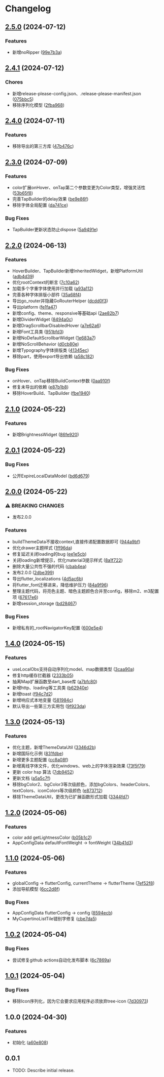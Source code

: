 # Changelog

## [2.5.0](https://github.com/luoyi58624/luoyi_flutter_base/compare/v2.4.1...v2.5.0) (2024-07-12)


### Features

* 新增noRipper ([99e7b3a](https://github.com/luoyi58624/luoyi_flutter_base/commit/99e7b3a225a4d2e168d9081c0c36cf8a14daaa78))

## [2.4.1](https://github.com/luoyi58624/luoyi_flutter_base/compare/v2.4.0...v2.4.1) (2024-07-12)


### Chores

* 新增release-please-config.json、.release-please-manifest.json ([075bbc5](https://github.com/luoyi58624/luoyi_flutter_base/commit/075bbc53a23ab7cd0a1ca8371357afb21d5e2de6))
* 移除序列化模型 ([2fba968](https://github.com/luoyi58624/luoyi_flutter_base/commit/2fba968a801cd3342cdf18e3ed395cb356bddc55))

## [2.4.0](https://github.com/luoyi58624/luoyi_flutter_base/compare/v2.3.0...v2.4.0) (2024-07-11)


### Features

* 移除导出的第三方库 ([47b476c](https://github.com/luoyi58624/luoyi_flutter_base/commit/47b476cbf2cc08dd1fa09781057b4eb755427636))

## [2.3.0](https://github.com/luoyi58624/luoyi_flutter_base/compare/v2.2.0...v2.3.0) (2024-07-09)


### Features

* color扩展onHover、onTap第二个参数变更为Color类型，增强灵活性 ([53b65f8](https://github.com/luoyi58624/luoyi_flutter_base/commit/53b65f8f0206e0a1e51ea298f2b2b9735c6fff68))
* 完善TapBuilder的delay效果 ([be9e86f](https://github.com/luoyi58624/luoyi_flutter_base/commit/be9e86fc1eb203f03cc9dc150a3908f5addf6e73))
* 移除字体全局配置 ([da741ce](https://github.com/luoyi58624/luoyi_flutter_base/commit/da741ce04ac35d5cfcbdec5ec70c32071f0b2c07))


### Bug Fixes

* TapBuilder更新状态防止dispose ([5a9491e](https://github.com/luoyi58624/luoyi_flutter_base/commit/5a9491e3021158cd3c8a4f7ecf25c8cb67198559))

## [2.2.0](https://github.com/luoyi58624/luoyi_flutter_base/compare/v2.1.0...v2.2.0) (2024-06-13)


### Features

* HoverBuilder、TapBuilder新增InheritedWidget，新增PlatformUtil ([adb4d39](https://github.com/luoyi58624/luoyi_flutter_base/commit/adb4d3958c7a7d08fa14aad863cd5ef8fa076142))
* 优化rootContext的断言 ([7c10a62](https://github.com/luoyi58624/luoyi_flutter_base/commit/7c10a629bd1ea347b96890d97cdd8c8287953170))
* 加载多个字重字体使用并行加载 ([a93a112](https://github.com/luoyi58624/luoyi_flutter_base/commit/a93a1126bec3ae3e456165357ffcecd212427108))
* 完善各种字体排版小部件 ([35a68f4](https://github.com/luoyi58624/luoyi_flutter_base/commit/35a68f4faf87ceef18e8e5af3aa4b8beeb2d89d3))
* 导出go_router并隐藏GoRouterHelper ([dcdd0f3](https://github.com/luoyi58624/luoyi_flutter_base/commit/dcdd0f379b3b6757ea3e06e3bfed1e6615bbbe3b))
* 导出platform ([fe1fa47](https://github.com/luoyi58624/luoyi_flutter_base/commit/fe1fa47eb5dad8f57f9645feab82eed15ba0b3bf))
* 新增config、theme、responsive等基础api ([2ae82b7](https://github.com/luoyi58624/luoyi_flutter_base/commit/2ae82b712a85d258403118ae52f8284f276dc891))
* 新增DividerWidget ([8494a0c](https://github.com/luoyi58624/luoyi_flutter_base/commit/8494a0cd6a9c6a501758478f35047ed842b51fdd))
* 新增DragScrollbarDisabledHover ([a7e62a6](https://github.com/luoyi58624/luoyi_flutter_base/commit/a7e62a667697881fb2cc2c3d95b21be167be6095))
* 新增Font工具类 ([951bfd3](https://github.com/luoyi58624/luoyi_flutter_base/commit/951bfd3396aecc55123afd11dfef13aa38ffe568))
* 新增NoDefaultScrollbarWidget ([1e683a7](https://github.com/luoyi58624/luoyi_flutter_base/commit/1e683a7391e36ead9b3ced59323983173a174044))
* 新增NoScrollBehavior ([d0cb80e](https://github.com/luoyi58624/luoyi_flutter_base/commit/d0cb80e10667063ae93257c51b9cb07de5ec3c81))
* 新增Typography字体排版类 ([41345ec](https://github.com/luoyi58624/luoyi_flutter_base/commit/41345ec90ac026cc1b0520821d5cda848ab4c78f))
* 移除part，使用export导出依赖 ([a58c182](https://github.com/luoyi58624/luoyi_flutter_base/commit/a58c18259b728c487a208ab3bfc58199327e04af))


### Bug Fixes

* onHover、onTap移除BuildContext参数 ([0aa910f](https://github.com/luoyi58624/luoyi_flutter_base/commit/0aa910fa00ecc610cdd16d87d84b45f01e7e8b48))
* 修复未导出的依赖 ([e87b1b8](https://github.com/luoyi58624/luoyi_flutter_base/commit/e87b1b82d77b8e2ac8bd4216fc22986c0a03a2ad))
* 移除HoverBuild、TapBuilder ([fbe1940](https://github.com/luoyi58624/luoyi_flutter_base/commit/fbe19405311a8a046d9f324d234599f96c78fbc0))

## [2.1.0](https://github.com/luoyi58624/luoyi_flutter_base/compare/v2.0.1...v2.1.0) (2024-05-22)


### Features

* 新增BrightnessWidget ([86fe920](https://github.com/luoyi58624/luoyi_flutter_base/commit/86fe920a5e28d0e5b99e3abbddad99b688864fe2))

## [2.0.1](https://github.com/luoyi58624/luoyi_flutter_base/compare/v2.0.0...v2.0.1) (2024-05-22)


### Bug Fixes

* 公开ExpireLocalDataModel ([bd6d679](https://github.com/luoyi58624/luoyi_flutter_base/commit/bd6d679be6bea06b6fd14d91dd5495e9ea6f816b))

## [2.0.0](https://github.com/luoyi58624/luoyi_flutter_base/compare/v1.4.0...v2.0.0) (2024-05-22)


### ⚠ BREAKING CHANGES

* 发布2.0.0

### Features

* buildThemeData不接收context,直接传递配置数据即可 ([944a9bf](https://github.com/luoyi58624/luoyi_flutter_base/commit/944a9bf8e4cb335b0d935e739798d2adea0d7e9a))
* 优化drawer主题样式 ([1ff96da](https://github.com/luoyi58624/luoyi_flutter_base/commit/1ff96dae07cbcb69fe1fa767a44c31c968e9e5e9))
* 修复延迟关闭loading的bug ([ee1e5cb](https://github.com/luoyi58624/luoyi_flutter_base/commit/ee1e5cbcecababf65f38469bfe79971c083cbf6b))
* 关闭loading新增提示，优化material3提示样式 ([8a1f722](https://github.com/luoyi58624/luoyi_flutter_base/commit/8a1f722f0b2ee4a16e735b166c6656bc2e157ad0))
* 删除大量公共性不强的代码 ([cbab4ea](https://github.com/luoyi58624/luoyi_flutter_base/commit/cbab4ea9a495eacddab575d8b78357744bbd0bc3))
* 发布2.0.0 ([2dbe399](https://github.com/luoyi58624/luoyi_flutter_base/commit/2dbe399864b19a5962ea86d5d67e720e056b68a1))
* 导出flutter_localizations ([4d5ac6b](https://github.com/luoyi58624/luoyi_flutter_base/commit/4d5ac6bcee7733eaa531dae4a2c0aa8098a59af1))
* 将flutter_font迁移进来，降低维护压力 ([84a9f96](https://github.com/luoyi58624/luoyi_flutter_base/commit/84a9f9692725fb215152370553288fe910773ecf))
* 整理主题代码，将亮色主题、暗色主题颜色合并至config，移除m2、m3配置项 ([67617e6](https://github.com/luoyi58624/luoyi_flutter_base/commit/67617e62a3cf594785bd73c7e6b9ff0e2cb607dc))
* 新增session_storage ([bd28467](https://github.com/luoyi58624/luoyi_flutter_base/commit/bd284673ef82c5081efbeba287e4d23caedff59e))


### Bug Fixes

* 新增私有的_rootNavigatorKey配置 ([600e5e4](https://github.com/luoyi58624/luoyi_flutter_base/commit/600e5e4a2cc66903df8ba05f7146f4e72d547909))

## [1.4.0](https://github.com/luoyi58624/luoyi_flutter_base/compare/v1.3.0...v1.4.0) (2024-05-15)


### Features

* useLocalObs支持自动序列化model、map数据类型 ([3caa90a](https://github.com/luoyi58624/luoyi_flutter_base/commit/3caa90a2e3bd625a0bf6ad2e9fc7d43e664c61bc))
* 修复http缓存拦截器 ([2333b05](https://github.com/luoyi58624/luoyi_flutter_base/commit/2333b050852057a70789996c767c95f11f1f9dce))
* 抽离Map扩展函数至dart_base库 ([a7bfc80](https://github.com/luoyi58624/luoyi_flutter_base/commit/a7bfc80ca9e47153c3658243ae27bb53f5e76b28))
* 新增http、loading等工具类 ([b62940e](https://github.com/luoyi58624/luoyi_flutter_base/commit/b62940ee780a2ad612e4dd4af6e4a1e92f1b1e63))
* 新增toast ([f94c7d2](https://github.com/luoyi58624/luoyi_flutter_base/commit/f94c7d21f3814d2e519a862a2d86a78894eb090e))
* 新增响应式本地变量 ([581984c](https://github.com/luoyi58624/luoyi_flutter_base/commit/581984c197a1f498ee5e22ccaec6a6c1079c19b3))
* 默认导出一些第三方实用包 ([9f923da](https://github.com/luoyi58624/luoyi_flutter_base/commit/9f923daf1f68db0d60d3d0c324ca50c943011a92))

## [1.3.0](https://github.com/luoyi58624/luoyi_flutter_base/compare/v1.2.0...v1.3.0) (2024-05-13)


### Features

* 优化主题，新增ThemeDataUtil ([3346d2b](https://github.com/luoyi58624/luoyi_flutter_base/commit/3346d2bc4cdcab84da7a073ed10c4d5ddcc392f6))
* 新增国际化示例 ([831fdbe](https://github.com/luoyi58624/luoyi_flutter_base/commit/831fdbef927ea42c49b05dd2a29d7b5f0c837f4a))
* 新增更多主题配置 ([cc8a08f](https://github.com/luoyi58624/luoyi_flutter_base/commit/cc8a08f4910a073a5bab04ffbcbe5648cd2b0320))
* 新增离线字体文件，优化windows、web上的字体渲染效果 ([73f5f79](https://github.com/luoyi58624/luoyi_flutter_base/commit/73f5f7930e900ee30bd05917f091c750bf3a3f86))
* 更新 color hsp 算法 ([7db9452](https://github.com/luoyi58624/luoyi_flutter_base/commit/7db945236790daed98ec92a99ccf908f16ec004b))
* 更新文档 ([a5a5c7f](https://github.com/luoyi58624/luoyi_flutter_base/commit/a5a5c7fe92ff6159f9f0e03dbf46374d8d910fc0))
* 移除bgColor2、bgColor3等次级颜色，添加bgColors、headerColors、textColors、iconColors等次级颜色 ([e873712](https://github.com/luoyi58624/luoyi_flutter_base/commit/e87371276b0cb27353bb55d4261809ce19b322e5))
* 移除ThemeDataUtil，更改为已扩展函数形式加载 ([3344fd7](https://github.com/luoyi58624/luoyi_flutter_base/commit/3344fd7c38c0235654964337d8ba6e22ad52c5d9))

## [1.2.0](https://github.com/luoyi58624/luoyi_flutter_base/compare/v1.1.0...v1.2.0) (2024-05-06)


### Features

* color add getLightnessColor ([b05b1c2](https://github.com/luoyi58624/luoyi_flutter_base/commit/b05b1c207d4fb77b24715ae2a7b5d128d2d3b58f))
* AppConfigData defaultFontWeight -&gt; fontWeight ([34b41d3](https://github.com/luoyi58624/luoyi_flutter_base/commit/34b41d3b66fd7accfc5dbcff9acc07acb2971b4c))

## [1.1.0](https://github.com/luoyi58624/luoyi_flutter_base/compare/v1.0.2...v1.1.0) (2024-05-06)


### Features

* globalConfig -&gt; flutterConfig, currentTheme -> flutterTheme ([7ef52f8](https://github.com/luoyi58624/luoyi_flutter_base/commit/7ef52f8b3adeff4966a4a5b619efa46cc01404a5))
* 添加导航模型 ([6cc2d8f](https://github.com/luoyi58624/luoyi_flutter_base/commit/6cc2d8fe0bea1c4d720a70eeaa4cf84bd3d16eb9))


### Bug Fixes

* AppConfigData flutterConfig -&gt; config ([8594ecb](https://github.com/luoyi58624/luoyi_flutter_base/commit/8594ecb4fe1744a53e7e8d83586e7d9c9d169d0a))
* MyCupertinoListTile错别字修复 ([cbe7da5](https://github.com/luoyi58624/luoyi_flutter_base/commit/cbe7da56c7f1212e9ed5fe5ffbc372d77cda5d62))

## [1.0.2](https://github.com/luoyi58624/luoyi_flutter_base/compare/v1.0.1...v1.0.2) (2024-05-04)


### Bug Fixes

* 尝试修复github actions自动化发布脚本 ([6c7869a](https://github.com/luoyi58624/luoyi_flutter_base/commit/6c7869a617f330e606ac34163acc2db3ad9ce8f7))

## [1.0.1](https://github.com/luoyi58624/luoyi_flutter_base/compare/v1.0.0...v1.0.1) (2024-05-04)


### Bug Fixes

* 移除Icon序列化，因为它会要求应用程序必须放弃tree-icon ([7d30973](https://github.com/luoyi58624/luoyi_flutter_base/commit/7d30973f63d5800c37d875bfcb82c38105ff4795))

## 1.0.0 (2024-04-30)


### Features

* 初始化 ([a60e808](https://github.com/luoyi58624/luoyi_flutter_base/commit/a60e80855e11145806bd2ec59b9a372efdc4c364))

## 0.0.1

* TODO: Describe initial release.
